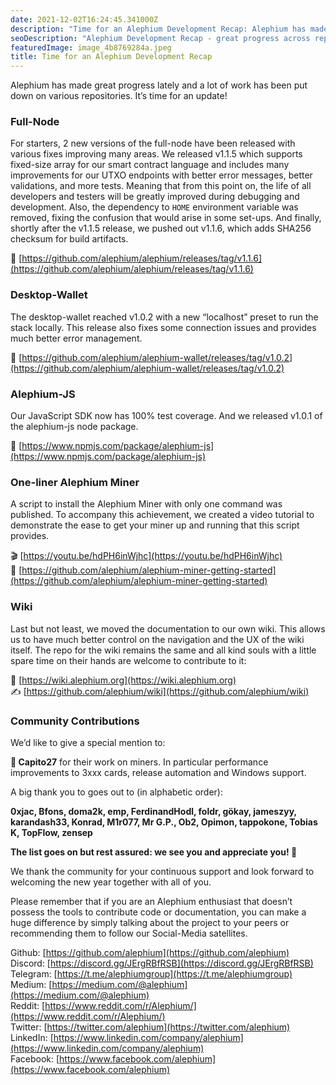 ```yaml
---
date: 2021-12-02T16:24:45.341000Z
description: "Time for an Alephium Development Recap: Alephium has made great progress lately with significant work across various repositories. It's time for an update!"
seoDescription: "Alephium Development Recap - great progress across repositories. Significant work update and development progress summary."
featuredImage: image_4b8769284a.jpeg
title: Time for an Alephium Development Recap
---
```

Alephium has made great progress lately and a lot of work has been put down on various repositories. It’s time for an update!

### Full-Node

For starters, 2 new versions of the full-node have been released with various fixes improving many areas. We released v1.1.5 which supports fixed-size array for our smart contract language and includes many improvements for our UTXO endpoints with better error messages, better validations, and more tests. Meaning that from this point on, the life of all developers and testers will be greatly improved during debugging and development. Also, the dependency to `HOME` environment variable was removed, fixing the confusion that would arise in some set-ups. And finally, shortly after the v1.1.5 release, we pushed out v1.1.6, which adds SHA256 checksum for build artifacts.

🔗 [https://github.com/alephium/alephium/releases/tag/v1.1.6](https://github.com/alephium/alephium/releases/tag/v1.1.6)

### Desktop-Wallet

The desktop-wallet reached v1.0.2 with a new “localhost” preset to run the stack locally. This release also fixes some connection issues and provides much better error management.

🔗 [https://github.com/alephium/alephium-wallet/releases/tag/v1.0.2](https://github.com/alephium/alephium-wallet/releases/tag/v1.0.2)

### Alephium-JS

Our JavaScript SDK now has 100% test coverage. And we released v1.0.1 of the alephium-js node package.

🔗 [https://www.npmjs.com/package/alephium-js](https://www.npmjs.com/package/alephium-js)

### One-liner Alephium Miner

A script to install the Alephium Miner with only one command was published. To accompany this achievement, we created a video tutorial to demonstrate the ease to get your miner up and running that this script provides.

🎬 [https://youtu.be/hdPH6inWjhc](https://youtu.be/hdPH6inWjhc)  
📜 [https://github.com/alephium/alephium-miner-getting-started](https://github.com/alephium/alephium-miner-getting-started)

### Wiki

Last but not least, we moved the documentation to our own wiki. This allows us to have much better control on the navigation and the UX of the wiki itself. The repo for the wiki remains the same and all kind souls with a little spare time on their hands are welcome to contribute to it:

🔗 [https://wiki.alephium.org](https://wiki.alephium.org)  
✍️ [https://github.com/alephium/wiki](https://github.com/alephium/wiki)

### Community Contributions

We’d like to give a special mention to:

**💎 Capito27** for their work on miners. In particular performance improvements to 3xxx cards, release automation and Windows support.

A big thank you to goes out to (in alphabetic order):

**0xjac, Bfons, doma2k, emp, FerdinandHodl, foldr, gökay, jameszyy, karandash33, Konrad, M1r077, Mr G.P., Ob2, Opimon, tappokone, Tobias K, TopFlow, zensep**

**The list goes on but rest assured: we see you and appreciate you! 💎**

We thank the community for your continuous support and look forward to welcoming the new year together with all of you.

Please remember that if you are an Alephium enthusiast that doesn’t possess the tools to contribute code or documentation, you can make a huge difference by simply talking about the project to your peers or recommending them to follow our Social-Media satellites.

Github: [https://github.com/alephium](https://github.com/alephium)  
Discord: [https://discord.gg/JErgRBfRSB](https://discord.gg/JErgRBfRSB)  
Telegram: [https://t.me/alephiumgroup](https://t.me/alephiumgroup)  
Medium: [https://medium.com/@alephium](https://medium.com/@alephium)  
Reddit: [https://www.reddit.com/r/Alephium/](https://www.reddit.com/r/Alephium/)  
Twitter: [https://twitter.com/alephium](https://twitter.com/alephium)  
LinkedIn: [https://www.linkedin.com/company/alephium](https://www.linkedin.com/company/alephium)  
Facebook: [https://www.facebook.com/alephium](https://www.facebook.com/alephium)
